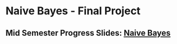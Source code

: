 # Naive Bayes - Final Project


## Mid Semester Progress Slides: [Naive Bayes](https://uconn-my.sharepoint.com/:p:/g/personal/leelasai_raparla_uconn_edu/EUBPIwx0V5JHm4xZ00aSdjQBzBL1u61nUGVSD7JyUgbI3w?e=WwNCUz)
